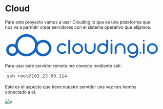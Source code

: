 # Cloud

Para este proyecto vamos a usar Clouding.io que es una plataforma que nos va a permitir crear servidores con el sistema operativo que elijamos.  

![a](https://github.com/anamontejo95/Instalaci-n-K0S-en-remoto/blob/main/imagenes/clouding.png)  

Para usar este servidor remoto me conecto mediante ssh:  

![a](https://github.com/anamontejo95/Instalaci-n-K0S-en-remoto/blob/main/imagenes/conexion-ssh.PNG)  

Este es el aspecto que tiene nuestro servidor una vez nos hemos conectado a el.  

![a]()
